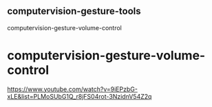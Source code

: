 ## computervision-gesture-tools
computervision-gesture-volume-control

# computervision-gesture-volume-control


https://www.youtube.com/watch?v=9iEPzbG-xLE&list=PLMoSUbG1Q_r8jFS04rot-3NzidnV54Z2q

